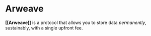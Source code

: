 # Arweave
**[[Arweave]]** is a protocol that allows you to store data _permanently_, sustainably, with a single upfront fee.